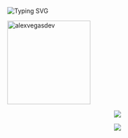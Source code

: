  ![Typing SVG](https://readme-typing-svg.herokuapp.com/?color=d6affa&size=20&center=true&vCenter=true&width=1000&lines=Hi,+I'm+Alexandra;Software+Developer)

  <img with="60%" height="190px" src="https://github-readme-stats-eight-theta.vercel.app/api/top-langs/?username=alexvegasdev&layout=compact&langs_count=8&theme=algolia&title_color=d6affa&text_color=d6affa&bg_color=0d1117&hide_border=true" alt="alexvegasdev" />
</div>

<p align="center">
  <a href="https://skillicons.dev">
    <img src="https://skillicons.dev/icons?i=html,css,php,laravel,mysql" />
  </a>
</p>
<p align="center">
  <a href="https://skillicons.dev">
    <img src="https://skillicons.dev/icons?i=git,photoshop,pr" />
  </a>
</p>




